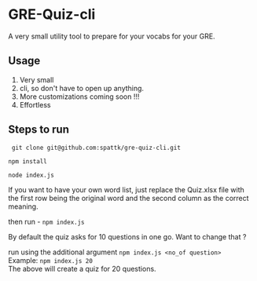 # GRE-Quiz-cli

A very small utility tool to prepare for your vocabs for your GRE.

## Usage
1. Very small
2. cli, so don't have to open up anything.
3. More customizations coming soon !!!
4. Effortless


## Steps to run

``` git clone git@github.com:spattk/gre-quiz-cli.git```

```npm install```

```node index.js```

If you want to have your own word list, just replace the Quiz.xlsx file with the first row being the original word and the second column as the correct meaning.

then run  - ```npm index.js```

By default the quiz asks for 10 questions in one go. Want to change that ?

run using the additional argument ```npm index.js <no_of question> ``` <br>
Example: ```npm index.js 20``` <br>
The above will create a quiz for 20 questions.